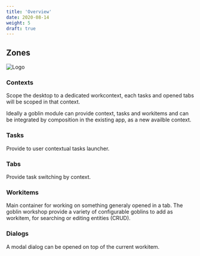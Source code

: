 ```yaml
---
title: 'Overview'
date: 2020-08-14
weight: 5
draft: true
---
```


## Zones

![Logo](/img/desktop_zones.png?width=600px)

### Contexts

Scope the desktop to a dedicated workcontext, each tasks and opened tabs will be
scoped in that context.

Ideally a goblin module can provide context, tasks and workitems and can be
integrated by composition in the existing app, as a new availble context.

### Tasks

Provide to user contextual tasks launcher.

### Tabs

Provide task switching by context.

### Workitems

Main container for working on something generaly opened in a tab. The goblin
workshop provide a variety of configurable goblins to add as workitem, for
searching or editing entities (CRUD).

### Dialogs

A modal dialog can be opened on top of the current workitem.
